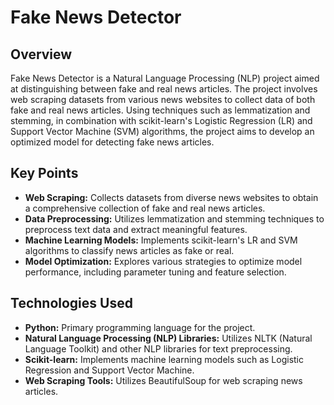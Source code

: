 # Fake News Detector

## Overview
Fake News Detector is a Natural Language Processing (NLP) project aimed at distinguishing between fake and real news articles. The project involves web scraping datasets from various news websites to collect data of both fake and real news articles. Using techniques such as lemmatization and stemming, in combination with scikit-learn's Logistic Regression (LR) and Support Vector Machine (SVM) algorithms, the project aims to develop an optimized model for detecting fake news articles.

## Key Points
- **Web Scraping:** Collects datasets from diverse news websites to obtain a comprehensive collection of fake and real news articles.
- **Data Preprocessing:** Utilizes lemmatization and stemming techniques to preprocess text data and extract meaningful features.
- **Machine Learning Models:** Implements scikit-learn's LR and SVM algorithms to classify news articles as fake or real.
- **Model Optimization:** Explores various strategies to optimize model performance, including parameter tuning and feature selection.

## Technologies Used
- **Python:** Primary programming language for the project.
- **Natural Language Processing (NLP) Libraries:** Utilizes NLTK (Natural Language Toolkit) and other NLP libraries for text preprocessing.
- **Scikit-learn:** Implements machine learning models such as Logistic Regression and Support Vector Machine.
- **Web Scraping Tools:** Utilizes BeautifulSoup for web scraping news articles.

